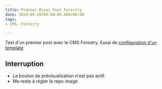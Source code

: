 ```yaml
---
title: Premier Essai Post Forestry
date: 2019-05-28T05:08:00.000+00:00
tags:
- CMS, Forestry

---
```

Test d'un premier post avec le CMS Forestry. Essai de [configuration d'un template ](https://forestry.io/docs/settings/front-matter-templates/ "Forestry-template")

## Interruption

* Le bouton de prévisualisation n'est pas actif. 
* Me reste à régler le repo image  